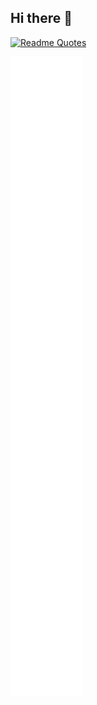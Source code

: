 ## Hi there 👋
[![Readme Quotes](https://quotes-github-readme.vercel.app/api?type=vertical&theme=nord&border=lime)](https://github.com/piyushsuthar/github-readme-quotes)
<!--https://github.com/lowlighter/metrics/blob/master/.github/readme/partials/documentation/setup/action.md-->
![Metrics](/github-metrics.svg)

<!--
**yuxiaoli/yuxiaoli** is a ✨ _special_ ✨ repository because its `README.md` (this file) appears on your GitHub profile.

Here are some ideas to get you started:

- 🔭 I’m currently working on ...
- 🌱 I’m currently learning ...
- 👯 I’m looking to collaborate on ...
- 🤔 I’m looking for help with ...
- 💬 Ask me about ...
- 📫 How to reach me: ...
- 😄 Pronouns: ...
- ⚡ Fun fact: ...
-->
